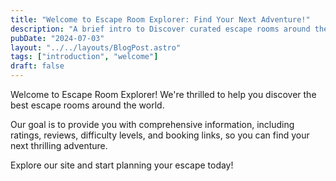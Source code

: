 ```yaml
---
title: "Welcome to Escape Room Explorer: Find Your Next Adventure!"
description: "A brief intro to Discover curated escape rooms around the world! Find ratings, reviews, difficulty levels, and book your next thrilling adventure."
pubDate: "2024-07-03"
layout: "../../layouts/BlogPost.astro"
tags: ["introduction", "welcome"]
draft: false
---
```


Welcome to Escape Room Explorer! We're thrilled to help you discover the best escape rooms around the world.

Our goal is to provide you with comprehensive information, including ratings, reviews, difficulty levels, and booking links, so you can find your next thrilling adventure.

Explore our site and start planning your escape today!